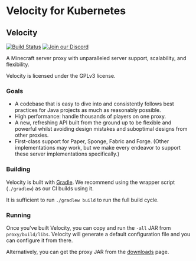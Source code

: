 # Velocity for Kubernetes

## Velocity

[![Build Status](https://img.shields.io/github/actions/workflow/status/PaperMC/Velocity/gradle.yml)](https://papermc.io/downloads/velocity)
[![Join our Discord](https://img.shields.io/discord/289587909051416579.svg?logo=discord&label=)](https://discord.gg/papermc)

A Minecraft server proxy with unparalleled server support, scalability,
and flexibility.

Velocity is licensed under the GPLv3 license.

### Goals

* A codebase that is easy to dive into and consistently follows best practices
  for Java projects as much as reasonably possible.
* High performance: handle thousands of players on one proxy.
* A new, refreshing API built from the ground up to be flexible and powerful
  whilst avoiding design mistakes and suboptimal designs from other proxies.
* First-class support for Paper, Sponge, Fabric and Forge. (Other implementations
  may work, but we make every endeavor to support these server implementations
  specifically.)
  
### Building

Velocity is built with [Gradle](https://gradle.org). We recommend using the
wrapper script (`./gradlew`) as our CI builds using it.

It is sufficient to run `./gradlew build` to run the full build cycle.

### Running

Once you've built Velocity, you can copy and run the `-all` JAR from
`proxy/build/libs`. Velocity will generate a default configuration file
and you can configure it from there.

Alternatively, you can get the proxy JAR from the [downloads](https://papermc.io/downloads/velocity)
page.

